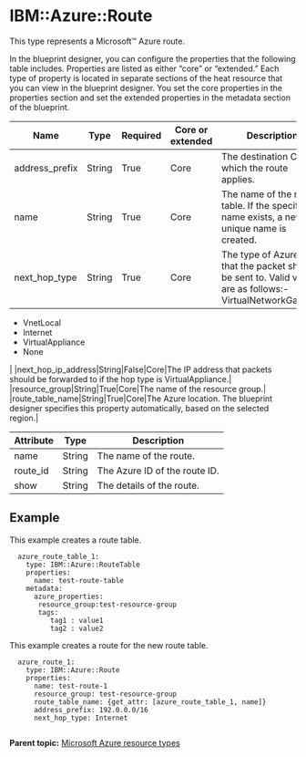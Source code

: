 # IBM::Azure::Route

This type represents a Microsoft™ Azure route.

In the blueprint designer, you can configure the properties that the following table includes. Properties are listed as either “core” or “extended.” Each type of property is located in separate sections of the heat resource that you can view in the blueprint designer. You set the core properties in the properties section and set the extended properties in the metadata section of the blueprint.

|Name|Type|Required|Core or extended|Description|
|----|----|--------|----------------|-----------|
|address\_prefix|String|True|Core|The destination CIDR to which the route applies.|
|name|String|True|Core|The name of the route table. If the specified name exists, a new unique name is created.|
|next\_hop\_type|String|True|Core|The type of Azure hop that the packet should be sent to. Valid values are as follows:-   VirtualNetworkGateway
-   VnetLocal
-   Internet
-   VirtualAppliance
-   None

|
|next\_hop\_ip\_address|String|False|Core|The IP address that packets should be forwarded to if the hop type is VirtualAppliance.|
|resource\_group|String|True|Core|The name of the resource group.|
|route\_table\_name|String|True|Core|The Azure location. The blueprint designer specifies this property automatically, based on the selected region.|

|Attribute|Type|Description|
|---------|----|-----------|
|name|String|The name of the route.|
|route\_id|String|The Azure ID of the route ID.|
|show|String|The details of the route.|

## Example

This example creates a route table.

```
  azure_route_table_1:
    type: IBM::Azure::RouteTable
    properties:
      name: test-route-table
    metadata:
      azure_properties:
       resource_group:test-resource-group 
       tags:
          tag1 : value1
          tag2 : value2
```

This example creates a route for the new route table.

```
  azure_route_1:
    type: IBM::Azure::Route
    properties:
      name: test-route-1
      resource_group: test-resource-group
      route_table_name: {get_attr: [azure_route_table_1, name]}
      address_prefix: 192.0.0.0/16
      next_hop_type: Internet
    
```

**Parent topic:** [Microsoft Azure resource types](../../com.ibm.edt.heat.reference.doc/topics/ref_heat_types_azure_ov.md)

